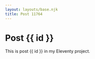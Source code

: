 ```yaml
---
layout: layouts/base.njk
title: Post 11764
---
```


# Post {{ id }}

This is post {{ id }} in my Eleventy project.
